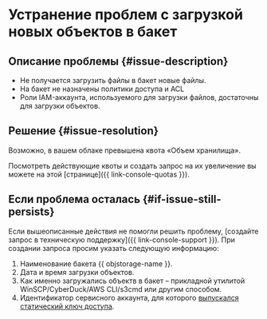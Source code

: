 # Устранение проблем с загрузкой новых объектов в бакет


## Описание проблемы {#issue-description}

* Не получается загрузить файлы в бакет новые файлы.
* На бакет не назначены политики доступа и ACL
* Роли IAM-аккаунта, используемого для загрузки файлов, достаточны для загрузки объектов.

## Решение {#issue-resolution}

Возможно, в вашем облаке превышена квота «Объем хранилища».

Посмотреть действующие квоты и создать запрос на их увеличение вы можете на этой [странице]({{ link-console-quotas }}).

## Если проблема осталась {#if-issue-still-persists}

Если вышеописанные действия не помогли решить проблему, [создайте запрос в техническую поддержку]({{ link-console-support }}).
При создании запроса просим указать следующую информацию:

1. Наименование бакета {{ objstorage-name }}.
2. Дата и время загрузки объектов.
3. Как именно загружались объектв в бакет – прикладной утилитой WinSCP/CyberDuck/AWS CLI/s3cmd или другим способом.
4. Идентификатор сервисного аккаунта, для которого [выпускался статический ключ доступа](../../../iam/operations/sa/create-access-key.md).
